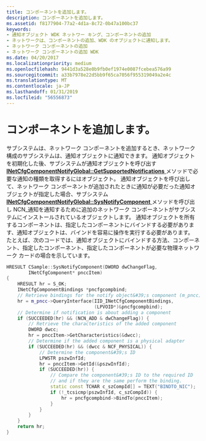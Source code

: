 ```yaml
---
title: コンポーネントを追加します。
description: コンポーネントを追加します。
ms.assetid: f8177904-77a2-4d1a-8c72-0b47a100bc37
keywords:
- 通知オブジェクト WDK ネットワー キング、コンポーネントの追加
- ネットワークは、コンポーネントの追加、WDK のオブジェクトに通知します。
- ネットワーク コンポーネントの追加
- ネットワーク コンポーネントの追加 WDK
ms.date: 04/20/2017
ms.localizationpriority: medium
ms.openlocfilehash: 9441d3a528e0b9fb0ef1974e0087fcebea576a99
ms.sourcegitcommit: a33b7978e22d5bb9f65ca7056f955319049a2e4c
ms.translationtype: MT
ms.contentlocale: ja-JP
ms.lasthandoff: 01/31/2019
ms.locfileid: "56556873"
---
```

# <a name="adding-a-component"></a>コンポーネントを追加します。





サブシステムは、ネットワーク コンポーネントを追加するとき、ネットワーク構成のサブシステムは、通知オブジェクトに通知できます。 通知オブジェクトを初期化した後、サブシステムが通知オブジェクトを呼び出す[ **INetCfgComponentNotifyGlobal::GetSupportedNotifications** ](https://msdn.microsoft.com/library/windows/hardware/ff547734)メソッドで必要な通知の種類を取得するにはオブジェクト。 通知オブジェクトを呼び出して、ネットワーク コンポーネントが追加されたときに通知が必要だった通知オブジェクトが指定した場合、サブシステム[ **INetCfgComponentNotifyGlobal::SysNotifyComponent** ](https://msdn.microsoft.com/library/windows/hardware/ff547736)メソッドを呼び出し NCN\_通知を通知するために追加のネットワーク コンポーネントがサブシステムにインストールされているオブジェクトします。 通知オブジェクトを所有するコンポーネントは、指定したコンポーネントにバインドする必要があります、通知オブジェクトは、バインドを容易に操作を実行する必要があります。 たとえば、次のコードでは、通知オブジェクトにバインドする方法、コンポーネント、指定したコンポーネント、指定したコンポーネントが必要な物理ネットワーク カードの場合を示しています。

```cpp
HRESULT CSample::SysNotifyComponent(DWORD dwChangeFlag,
        INetCfgComponent* pnccItem)
{
    HRESULT hr = S_OK;
    INetCfgComponentBindings *pncfgcompbind;
    // Retrieve bindings for the notify object&#39;s component (m_pncc)
    hr = m_pncc->QueryInterface(IID_INetCfgComponentBindings, 
                                (LPVOID*)&pncfgcompbind);
    // Determine if notification is about adding a component
    if (SUCCEEDED(hr) && (NCN_ADD & dwChangeFlag)) {
        // Retrieve the characteristics of the added component
        DWORD dwcc;
        hr = pnccItem->GetCharacteristics(&dwcc);
        // Determine if the added component is a physical adapter
        if (SUCCEEDED(hr) && (dwcc & NCF_PHYSICAL)) {
            // Determine the component&#39;s ID
            LPWSTR pszwInfId;
            hr = pnccItem->GetId(&pszwInfId);
            if (SUCCEEDED(hr)) {
                // Compare the component&#39;s ID to the required ID
                // and if they are the same perform the binding.
                static const TCHAR c_szCompId[] = TEXT("BINDTO_NIC");
                if (!_tcsicmp(pszwInfId, c_szCompId)) {
                    hr = pncfgcompbind->BindTo(pnccItem);
                }
            }
        }
    }
    return hr;
}
```

 

 





